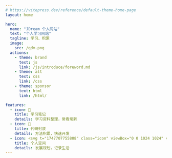 ```yaml
---
# https://vitepress.dev/reference/default-theme-home-page
layout: home

hero:
  name: "JDream 个人网站"
  text: "个人学习网站"
  tagline: 学习、积累
  image:
    src: /qdm.png
  actions:
    - theme: brand
      text: js
      link: /js/introduce/foreword.md
    - theme: alt
      text: css
      link: /css
    - theme: sponsor
      text: html
      link: /html/

features:
  - icon: 📝
    title: 学习笔记
    details: 学习资料整理，常看常新
  - icon: 🚀
    title: 代码封装
    details: 方法积累，快速开发
  - icon: <svg t="1747707755808" class="icon" viewBox="0 0 1024 1024" version="1.1" xmlns="http://www.w3.org/2000/svg" p-id="6412" width="200" height="200"><path d="M395.4 330m-92 0a92 92 0 1 0 184 0 92 92 0 1 0-184 0Z" fill="#DC3333" p-id="6413"></path><path d="M614.8 489.2m-51.4 0a51.4 51.4 0 1 0 102.8 0 51.4 51.4 0 1 0-102.8 0Z" fill="#DC3333" p-id="6414"></path><path d="M631 418.4c-32 0-58 26-58 58s26 58 58 58 58-26 58-58c0-31.8-26.2-58-58-58z m0 86c-15.4 0-28-12.6-28-28s12.6-28 28-28 28 12.6 28 28c-0.2 15.6-12.6 28-28 28zM456.2 273.2c-8.2 1.6-13.4 9.6-11.6 17.8 1.2 5.4 1.6 10.8 1.6 16.4 0 44-35.8 79.6-79.6 79.6-44 0-79.6-35.8-79.6-79.6s35.8-79.6 79.6-79.6c18.2 0 35.4 6 49.6 17.4 6.4 5.2 16 4 21-2.4s4-16-2.4-21c-19.2-15.4-43.6-23.8-68.2-23.8-60.4 0-109.6 49.2-109.6 109.6s49.2 109.6 109.6 109.6 109.6-49.2 109.6-109.6c0-7.6-0.8-15.2-2.4-22.6-1.6-8.4-9.4-13.6-17.6-11.8zM75.8 985H15c-8.2 0-15 6.8-15 15s6.8 15 15 15h60.8c8.2 0 15-6.8 15-15s-6.8-15-15-15zM230.4 985H169.6c-8.2 0-15 6.8-15 15s6.8 15 15 15h60.8c8.2 0 15-6.8 15-15s-6.6-15-15-15z" p-id="6415"></path><path d="M955.6 960.4c2.8 3.4 7 5.2 11.4 5.2h36.4c5.2 0 10.2-2.8 12.8-7.2s2.8-10 0.4-14.8l-61-116c-1.6-3-2-6.4-1.2-9.6l27-108.8v-0.2c0-0.4 0.2-0.6 0.2-1v-0.4-0.2-0.8-0.4-29.2c0-8.2-6.8-15-15-15s-15 6.8-15 15v6.2l-65.2-26.8 1.4-85.4 8.6 5.2c7 4.4 16.4 2 20.6-5 4.4-7 2-16.4-5-20.6l-31-18.8c-0.2 0-0.2-0.2-0.4-0.2l-98-59.6c-15.8-9.6-25.6-26.2-27.2-44l149.6 81.2c0.8 0.4 1.6 1 2.4 1.4l2.6 1.2 21.4 11.6c12.6 6.8 20.4 20 20.4 34.4v58.8c0 8.2 6.8 15 15 15s15-6.8 15-15V558c0-16.4-5.8-31.8-15.8-44 6-4.2 10.8-9.8 14.4-16.4l16-31.2c5.4-10.6 6.4-22.8 2.8-34.2-3.6-11.4-11.6-20.8-22.2-26.2l-12.4-6.4c-22-11.2-49.2-2.6-60.4 19.4l-16 31.2c-2.2 4.2-3.6 8.6-4.4 13.2l-118.8-64.4c2.4-7.8 0.4-16.8-5.8-22.8l-26.4-26.4c-8.6-8.6-22.4-9-31.4-1.2l-22.6 19.4c-1-0.4-2-1-3.2-1.4l-1.8-30c-0.8-12.2-10.8-21.8-23-21.8h-37.4c-8.6 0-16 4.8-20 11.8V282c0-13.8-10.8-25.6-24.6-26.6l-29.4-2.2c-2.8-9.2-6.4-18-10.8-26.6l20-22.4c9.4-10.6 8.8-26.6-1.2-36.6l-38.2-38.2c-9.8-9.8-25.8-10.4-36.4-1.4L450 147c-8.4-4.4-17.4-8.2-26.4-11.2l-1.8-30c-0.8-14-12.6-25.2-26.6-25.2h-54c-13.8 0-25.6 10.8-26.6 24.6l-2.2 29.4c-10 3.2-19.8 7.2-29 12l-22.4-19.2c-10.6-9-26.4-8.4-36.4 1.4L186.2 167.4c-10 10-10.4 26-1.2 36.6l20 22.4c-4.4 8.6-8 17.4-10.8 26.6l-29.6 2.2c-13.8 1-24.6 12.8-24.6 26.6v54c0 14.2 11 25.8 25.2 26.6l30 1.8c3 9 6.8 17.8 11.2 26.4l-19.2 22.4c-9 10.6-8.4 26.4 1.4 36.4l38.2 38.2c10 10 26 10.4 36.6 1.2l22.4-20c8.6 4.2 17.4 7.8 26.6 10.8l2.2 29.2-77.4 8.2c-1 0.2-2.2-0.2-3.2-0.6l-74-47.4c7.4-7.2 12.4-16.8 13.4-28l3.4-35c1.2-12-2.4-23.6-10.2-32.8-7.6-9.2-18.4-15-30.4-16l-13.8-1.4c-12-1.2-23.6 2.4-32.8 10.2-9.2 7.6-15 18.4-16 30.4l-3.4 35c-1 11 2 21.8 8.4 30.6-2 1.8-4 3.6-5.8 5.6l-7 7.8c-12.8 14.4-19.8 33-20 52.2l-1 118.4L6.2 946.6c-0.6 4.2 0.8 8.6 3.6 11.8 2.8 3.2 7 5 11.2 5H60c6.4 0 12.2-4 14.2-10.2l96.4-279.6 89.8 93.4c5 5 6 13 2.2 19-0.4 0.6-0.8 1.4-1 2l-59.8 145.4H194l26.4-117.6c2.8-8.2 1.4-17-3.6-24-0.4-0.6-0.8-1-1.2-1.4L188 761c-5.6-6-15.2-6.4-21.2-0.6-6 5.6-6.4 15.2-0.6 21.2l25.4 26.8-30.8 136.8c-1 4.4 0 9.2 3 12.6 2.8 3.6 7.2 5.6 11.8 5.6h36.6c6 0 11.6-3.6 13.8-9.2l63.2-153.6c10-17.8 7.2-40-7-54.4l-102.4-106.4 0.8-60.8 30.4 17c6.6 3.6 14 5 21.4 4.2l76.6-9.4c31-3.8 55.4-27.2 61.4-56.6h25.2c14.2 0 25.8-11 26.6-25.2l1.8-30c8.2-2.8 16.2-6 23.8-9.8l21.8 19.2v8.2c0 12.2 9.6 22.4 21.8 23l30 1.8c0.4 1 0.8 2.2 1.4 3.2l-19.4 22.6c-7.8 9.2-7.2 23 1.2 31.4l26.6 26.6c8.6 8.6 22.6 9 31.6 1l22.4-19.8c1 0.4 2.2 0.8 3.2 1.2l2.2 29.6c0.8 12 11 21.4 23 21.4h37.4c12.2 0 22.4-9.6 23-21.8l1.8-30c0.4-0.2 1-0.4 1.4-0.6l22.4 19.8c9.2 8 23 7.6 31.8-1l26.4-26.4c8.4-8.4 9-22.2 1.2-31.4l-19.4-22.6c0.4-1 1-2 1.4-3.2l30-1.8c7-0.4 13-4 17-9.2l70.4 42.8-1.6 108.6-84.2 117.2c-6.6 9.2-9.6 20.4-8.4 31.8l14.8 141.8c0.8 7.6 7.2 13.4 15 13.4h34c7.8 0 14.4-6 15-13.8l9-113.2c0.2-1.2 0.4-2.4 0.8-3.6 2 6 5.2 11.6 9.4 16.4l93.4 108.6z m-41.8-485c-1.2-3.8-0.8-7.8 1-11.4l16-31.2c3.8-7.2 12.8-10.2 20-6.4l12.4 6.4c3.6 1.8 6.2 4.8 7.4 8.6s0.8 7.8-1 11.4l-16 31.2c-1.8 3.6-4.8 6.2-8.6 7.4-3.8 1.2-7.8 0.8-11.4-1l-9.4-4.8-4.4-2.4c-2.8-2-4.8-4.6-6-7.8z m-324.6-125.6l-1.2 16c-1.6 0.6-3.2 1.4-5 2l-7.8-6.8c5.8-2 10.8-6 14-11.2zM100.2 434l3.4-35c0.4-4 2.2-7.6 5.4-10 2.6-2.2 6-3.4 9.4-3.4h1.4l13.8 1.4c4 0.4 7.6 2.2 10 5.4 2.6 3 3.8 7 3.4 10.8l-3.4 35c-0.8 7.4-6.8 13.2-14.2 13.4-6.6-2-13.2-2.8-20-2.4-5.8-2.2-9.8-8.4-9.2-15.2zM49.2 933.6h-11L73.2 662l70-1-94 272.6z m255.8-372.8l-76.6 9.4c-1 0.2-2.2 0-3-0.6l-52.2-29c-0.2 0-0.4-0.2-0.4-0.2l-35.4-19.6c-7.2-4-16.4-1.4-20.4 5.8-4 7.2-1.4 16.4 5.8 20.4l27.8 15.4-1 68.6-74.4 1 0.8-104c0-12 4.6-23.6 12.4-32.6l7-7.8c3.4-4 8-6.6 12.8-7.6 0.8 0.2 1.8 0.2 2.6 0.4l12.6 1.2c1 0.4 2 1 3.2 1.6l91.6 58.6s0.2 0 0.2 0.2c6.6 4 14.4 5.8 22.2 5l97.6-10.4c-6.2 12.8-18.4 22.2-33.2 24.2z m137-123.2c-11.6 6.6-23.8 11.8-36.6 15.2-6.2 1.6-10.8 7.2-11.2 13.6l-2.2 37.4h-47.8l-2.8-36.8c-0.4-6.4-5-11.8-11.4-13.4-13.6-3.4-26.6-8.8-39-15.8-5.6-3.2-12.6-2.6-17.4 1.8l-28 24.8-33.8-33.8 24.2-28c4.2-5 4.8-12 1.4-17.6-7.2-12-12.8-25-16.4-38.6-1.6-6.2-7.2-10.8-13.6-11.2L170 333v-47.8l36.8-2.8c6.4-0.4 11.8-5 13.4-11.4 3.4-13.6 8.6-26.6 15.8-39 3.2-5.6 2.6-12.6-1.8-17.4l-24.8-28 33.8-33.8 28 24.2c5 4.2 12 4.8 17.6 1.4 12.8-7.6 26.6-13.4 41-17 6.2-1.6 10.8-7 11.4-13.4l2.8-36.8h47.8l2.2 37.4c0.4 6.4 4.8 12 11.2 13.6 13.6 3.6 26.6 9.2 38.6 16.4 5.6 3.4 12.6 2.8 17.6-1.4l28-24.2 33.8 33.8-24.8 28c-4.2 4.8-5 11.8-1.8 17.4 7 12.2 12.4 25.4 15.8 39 1.6 6.2 7 10.8 13.4 11.4l37 2.8v47.8l-37.4 2.2c-6.4 0.4-12 4.8-13.6 11.2-3.6 13.6-9.2 26.6-16.4 38.6-3.4 5.6-2.8 12.6 1.4 17.6l24.2 28-33.8 33.8-28-24.8c-4.4-4.6-11.6-5.4-17.2-2.2z m287.2 54.2c-6.2 0.4-11.6 4.6-13.4 10.6-1.8 5.8-4.2 11.6-7.2 17s-2.4 12.2 1.8 17l21.6 25.2-17.4 17.4-25-22.2c-4.8-4.2-11.6-5-17-2-5 2.6-10.2 4.8-15.6 6.4-6 1.8-10.2 7.2-10.6 13.4l-2 33.4h-24.6l-2.6-33.2c-0.4-6.2-4.8-11.6-10.8-13.2-6-1.8-11.6-4-17-6.8-5.6-3-12.4-2.2-17 2l-25 22.2-17.4-17.4 21.6-25.2c4-4.8 4.8-11.6 1.8-17s-5.4-11-7.2-16.8c-1.8-6-7.2-10.2-13.4-10.6l-28.8-1.8c1-0.8 2-1.6 2.8-2.4 0 0 45.8-52.4 46-52.8 3-5.6 2-12.2-2-17l-11-12.4-0.2-0.2-0.2-0.2-0.2-0.2-10.4-12.2 17.2-17.2 25.2 21.6c4.8 4 11.6 4.8 17 1.8 5.6-3.2 11.8-5.6 18.2-7.6 6-1.8 10.4-7 10.8-13.2l2.6-33.2h24.6l2 33.4c0.4 6.2 4.6 11.6 10.6 13.4 5.8 1.8 11.6 4.2 17 7.2s12.2 2.4 17-1.8l25.2-21.6 17.2 17.2c-1.6 1.4-2.8 3-3.8 4.8l-18.2 20.6c-4.2 4.8-5 11.4-2 17 2.8 5.4 5.2 11 6.8 17 1.8 6 7 10.2 13.2 10.8l5.6 0.4c5.2 10.2 12.6 19.4 21.6 27l-27.4 1.4z m249.4 443.8h-4.8l-89.2-103.8c-3.2-3.8-4.8-8.6-4.6-13.6l5.6-129.8 63.6 26-23.8 96.2c-2.6 10.4-1.2 21.4 3.8 30.8l49.4 94.2z m-142-129.6c-8.6 7.8-13.8 18.6-14.8 30.2l-7.8 99.4h-7l-13.4-128.2c-0.4-4 0.6-8 3-11.2l57.6-80.2-3.4 76.4-14.2 13.6zM1009 985h-60.8c-8.2 0-15 6.8-15 15s6.8 15 15 15h60.8c8.2 0 15-6.8 15-15s-6.8-15-15-15zM830.2 985h-60.8c-8.2 0-15 6.8-15 15s6.8 15 15 15h60.8c8.2 0 15-6.8 15-15s-6.8-15-15-15z" p-id="6416"></path><path d="M656.2 274.6c54 0 103.8 24.4 136.6 65.6l-11.2-2.8c-8-2-16.2 3-18.2 11s3 16.2 11 18.2l46.6 11.2c7.6 2.4 17-1.2 19.4-10.8l10.8-44.2c2-8-3-16.2-11-18.2s-16.2 3-18.2 11l-2.4 9.8c-38.4-50.8-98.2-81.2-163.4-81.2-8.2 0-15 6.8-15 15s6.8 15.4 15 15.4zM76 196.2c1.2 8.8 12.2 15 20.4 12l49.4-18c7.8-2.8 11.8-11.4 9-19.2-2.8-7.8-11.4-11.8-19.2-9l-14.6 5.4C166.8 89 250.6 40 343.2 40c8.2 0 15-6.8 15-15S351.6 10 343.2 10c-104.8 0-199.4 56-250 145.4l-5.8-16c-2.8-7.8-11.4-11.8-19.2-9-7.8 2.8-11.8 11.4-9 19.2L76 196.2z" p-id="6417"></path><path d="M73.2 662l70-1-94 272.6h-11z" fill="#DC3333" p-id="6418"></path></svg>
    title: 个人空间
    details: 发展规划，记录生活
---
```


